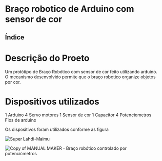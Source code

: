 # Braço robotico de Arduino com sensor de cor




## Índice

# Descrição do Proeto

Um protótipo de Braço Robótico com sensor de cor feito utilizando arduino. O mecanismo desenvolvido permite que o braço robotico organize objetos por cor.

# Dispositivos utilizados

  1 Arduino
  4 Servo motores
  1 Sensor de cor
  1 Capacitor
  4 Potenciometros
  Fios de arduino
  
Os dispositivos foram utilizados conforme as figura

![Super Lahdi-Maimu](https://user-images.githubusercontent.com/62012864/205962930-4e549180-738b-48bb-a093-2959589ac7b1.png)


![Copy of MANUAL MAKER - Braço robótico controlado por potenciômetros](https://user-images.githubusercontent.com/62012864/205963032-483a7d00-c3c0-4f51-92b1-bc35f7f05aea.png)








